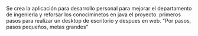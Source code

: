 Se crea la aplicación para desarrollo personal para mejorar el departamento de ingenieria y reforsar los conociminetos en java el proyecto.
primeros pasos para realizar un desktop de escritorio y despues en web.
"Por pasos, pasos pequeños, metas grandes"
